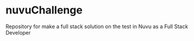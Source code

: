 # nuvuChallenge
Repository for make a full stack solution on the test in Nuvu as a Full Stack Developer 
